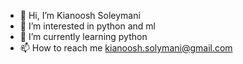 - 👋 Hi, I’m Kianoosh Soleymani
- 👀 I’m interested in python and ml
- 🌱 I’m currently learning python
- 📫 How to reach me kianoosh.solymani@gmail.com

